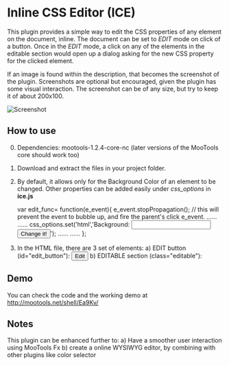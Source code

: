 Inline CSS Editor (ICE)
=======================

This plugin provides a simple way to edit the CSS properties of any element on the document, inline. The document can be set to *EDIT* mode on click of a button. Once in the *EDIT* mode, a click on any of the elements in the editable section would open up a dialog asking for the new CSS property for the clicked element.

If an image is found within the description, that becomes the screenshot of the plugin. Screenshots are optional but encouraged, given the plugin has some visual interaction. The screenshot can be of any size, but try to keep it of about 200x100.

![Screenshot](http://www.proxygeek.org/ice/ICE_Demo_Screenshot_1.png)

How to use
----------
0) Dependencies: mootools-1.2.4-core-nc  (later versions of the MooTools core should work too)
1) Download and extract the files in your project folder.
2) By default, it allows only for the Background Color of an element to be changed. Other properties can be added easily under *css_options* in
   **ice.js**

	var edit_func= function(e_event){
	    e_event.stopPropagation(); // this will prevent the event to bubble up, and fire the parent's click e_event.
	......
	......
	    css_options.set('html','Background: <input type="text" name="cssBg" value="" id="cssBg" class="no_click"/> 
				    <br/> 
				    <input type="button" name="setCSS" value="Change it!" id="setCSS" />');
	......
	......
	};
	
3) In the HTML file, there are 3 set of elements:
	a) EDIT button (id="edit_button"):
			<input type="button" name="edit_button" value="Edit" id="edit_button" />
	b) EDITABLE section (class="editable"):
			<div id="content_pane" class="editable">
				<!-- All element in this section will be editable after the user clicks the EDIT button above-->
			</div>

Demo
----
You can check the code and the working demo at http://mootools.net/shell/Ea9Kv/


Notes
-----
This plugin can be enhanced further to:
	a) Have a smoother user interaction using MooTools Fx
	b) create a online WYSIWYG editor, by combining with other plugins like color selector

